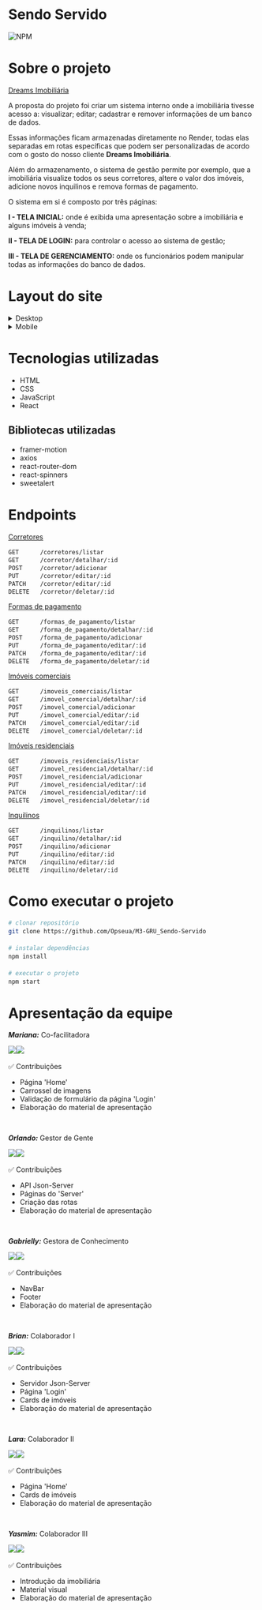 # Sendo Servido
![NPM](https://img.shields.io/npm/l/react)




# Sobre o projeto

[Dreams Imobiliária](https://m3-gru-sendo-servido.netlify.app/)

A proposta do projeto foi criar um sistema interno onde a imobiliária tivesse acesso a: visualizar; editar; cadastrar e remover informações de um banco de dados.

Essas informações ficam armazenadas diretamente no Render, todas elas separadas em rotas específicas que podem ser personalizadas de acordo com o gosto do nosso cliente **Dreams Imobiliária**.

Além do armazenamento, o sistema de gestão permite por exemplo, que a imobiliária visualize todos os seus corretores, altere o valor dos imóveis, adicione novos inquilinos e remova formas de pagamento.

O sistema em si é composto por três páginas:

**I - TELA INICIAL:** onde é exibida uma apresentação sobre a imobiliária e alguns imóveis à venda;

**II -  TELA DE LOGIN:** para controlar o acesso ao sistema de gestão;

**III - TELA DE GERENCIAMENTO:** onde os funcionários podem manipular todas as informações do banco de dados.




# Layout do site

<details>
  <summary>Desktop</summary>
 
 ![desktop_home_1](https://raw.githubusercontent.com/Opseua/M3-GRU_Sendo-Servido/main/src/readme/desktop_home_1.png) ![desktop_home_2](https://raw.githubusercontent.com/Opseua/M3-GRU_Sendo-Servido/main/src/readme/desktop_home_2.png) ![desktop_home_3](https://raw.githubusercontent.com/Opseua/M3-GRU_Sendo-Servido/main/src/readme/desktop_home_3.png) ![desktop_home_4](https://raw.githubusercontent.com/Opseua/M3-GRU_Sendo-Servido/main/src/readme/desktop_home_4.png) ![desktop_login.png](https://raw.githubusercontent.com/Opseua/M3-GRU_Sendo-Servido/main/src/readme/desktop_login.png) ![desktop_login_checagem_email_e_senha.png](https://raw.githubusercontent.com/Opseua/M3-GRU_Sendo-Servido/main/src/readme/desktop_login_checagem_email_e_senha.png) ![desktop_server_confirmacao_de_exclusao.png](https://raw.githubusercontent.com/Opseua/M3-GRU_Sendo-Servido/main/src/readme/desktop_server_confirmacao_de_exclusao.png)  ![desktop_server_detalhar_informacao.png](https://raw.githubusercontent.com/Opseua/M3-GRU_Sendo-Servido/main/src/readme/desktop_server_detalhar_informacao.png) ![desktop_server_editar_informacao.png](https://raw.githubusercontent.com/Opseua/M3-GRU_Sendo-Servido/main/src/readme/desktop_server_editar_informacao.png) ![desktop_server_listar_informacoes.png](https://raw.githubusercontent.com/Opseua/M3-GRU_Sendo-Servido/main/src/readme/desktop_server_listar_informacoes.png)
 
</details>

<details>
  <summary>Mobile</summary>
 
 ![mobile_home_1](https://raw.githubusercontent.com/Opseua/M3-GRU_Sendo-Servido/main/src/readme/mobile_home_1.jpeg) ![mobile_home_2](https://raw.githubusercontent.com/Opseua/M3-GRU_Sendo-Servido/main/src/readme/mobile_home_2.jpeg) ![mobile_login](https://raw.githubusercontent.com/Opseua/M3-GRU_Sendo-Servido/main/src/readme/mobile_login.jpeg) ![mobile_server_confirmacao_de_edicao](https://raw.githubusercontent.com/Opseua/M3-GRU_Sendo-Servido/main/src/readme/mobile_server_confirmacao_de_edicao.jpeg) ![mobile_server_confirmacao_de_exclusao.png](https://raw.githubusercontent.com/Opseua/M3-GRU_Sendo-Servido/main/src/readme/mobile_server_confirmacao_de_exclusao.jpeg) ![mobile_server_listar_informacoes.png](https://raw.githubusercontent.com/Opseua/M3-GRU_Sendo-Servido/main/src/readme/mobile_server_listar_informacoes.jpeg) 
 
</details>



# Tecnologias utilizadas

- HTML
- CSS
- JavaScript
- React




## Bibliotecas utilizadas

- framer-motion
- axios
- react-router-dom
- react-spinners
- sweetalert




# Endpoints


[Corretores](https://servidor-json.onrender.com/corretores/)
<br>
```
GET      /corretores/listar
GET      /corretor/detalhar/:id
POST     /corretor/adicionar
PUT      /corretor/editar/:id
PATCH    /corretor/editar/:id
DELETE   /corretor/deletar/:id
```



[Formas de pagamento](https://servidor-json.onrender.com/formas_de_pagamento/)
<br>
```
GET      /formas_de_pagamento/listar
GET      /forma_de_pagamento/detalhar/:id
POST     /forma_de_pagamento/adicionar
PUT      /forma_de_pagamento/editar/:id
PATCH    /forma_de_pagamento/editar/:id
DELETE   /forma_de_pagamento/deletar/:id
```


[Imóveis comerciais](https://servidor-json.onrender.com/imoveis_comerciais/)
<br>
```
GET      /imoveis_comerciais/listar
GET      /imovel_comercial/detalhar/:id
POST     /imovel_comercial/adicionar
PUT      /imovel_comercial/editar/:id
PATCH    /imovel_comercial/editar/:id
DELETE   /imovel_comercial/deletar/:id
```


[Imóveis residenciais](https://servidor-json.onrender.com/imoveis_residenciais/)
<br>
```
GET      /imoveis_residenciais/listar
GET      /imovel_residencial/detalhar/:id
POST     /imovel_residencial/adicionar
PUT      /imovel_residencial/editar/:id
PATCH    /imovel_residencial/editar/:id
DELETE   /imovel_residencial/deletar/:id
```


[Inquilinos](https://servidor-json.onrender.com/inquilinos/)
<br>
```
GET      /inquilinos/listar
GET      /inquilino/detalhar/:id
POST     /inquilino/adicionar
PUT      /inquilino/editar/:id
PATCH    /inquilino/editar/:id
DELETE   /inquilino/deletar/:id
```




# Como executar o projeto

```bash
# clonar repositório
git clone https://github.com/Opseua/M3-GRU_Sendo-Servido

# instalar dependências
npm install

# executar o projeto
npm start
```



# Apresentação da equipe




_**Mariana:**_ Co-facilitadora 

<div>
<a href="https://www.linkedin.com/in/marianafigueiredoi/" target="_blank"><img src="https://camo.githubusercontent.com/839a92c15fa7396af70ffceaa77f11ca3f1ee84e76c19d6d8ab1778466a9ded9/68747470733a2f2f696d672e736869656c64732e696f2f62616467652f4c696e6b6564696e2d3332333333303f7374796c653d666f722d7468652d6261646765266c6f676f3d6c696e6b6564696e266c6f676f436f6c6f723d626c7565" target="_blank"></a><a href="https://github.com/MarianaFigueiredoI" target="_blank"><img src="https://camo.githubusercontent.com/69a8eab46810b62de859aa2c16750ec4a73a027cfec48ad55419c8ad6ee62821/68747470733a2f2f696d672e736869656c64732e696f2f62616467652f6769746875622d2532333132313031312e7376673f6c6f676f3d676974687562266c6f676f436f6c6f723d7768697465267374796c653d666f722d7468652d6261646765" target="_blank"></a>
</div>

✅ Contribuições
- Página 'Home'
- Carrossel de imagens
- Validação de formulário da página 'Login'
- Elaboração do material de apresentação

<br>




_**Orlando:**_ Gestor de Gente

<div>
<a href="https://www.linkedin.com/in/orlando-santana/" target="_blank"><img src="https://camo.githubusercontent.com/839a92c15fa7396af70ffceaa77f11ca3f1ee84e76c19d6d8ab1778466a9ded9/68747470733a2f2f696d672e736869656c64732e696f2f62616467652f4c696e6b6564696e2d3332333333303f7374796c653d666f722d7468652d6261646765266c6f676f3d6c696e6b6564696e266c6f676f436f6c6f723d626c7565" target="_blank"></a><a href="https://github.com/Opseua" target="_blank"><img src="https://camo.githubusercontent.com/69a8eab46810b62de859aa2c16750ec4a73a027cfec48ad55419c8ad6ee62821/68747470733a2f2f696d672e736869656c64732e696f2f62616467652f6769746875622d2532333132313031312e7376673f6c6f676f3d676974687562266c6f676f436f6c6f723d7768697465267374796c653d666f722d7468652d6261646765" target="_blank"></a>
</div>

✅ Contribuições
- API Json-Server
- Páginas do 'Server' 
- Criação das rotas
- Elaboração do material de apresentação

<br>




_**Gabrielly:**_ Gestora de Conhecimento

<div>
<a href="https://www.linkedin.com/in/gabriellyfranca810/" target="_blank"><img src="https://camo.githubusercontent.com/839a92c15fa7396af70ffceaa77f11ca3f1ee84e76c19d6d8ab1778466a9ded9/68747470733a2f2f696d672e736869656c64732e696f2f62616467652f4c696e6b6564696e2d3332333333303f7374796c653d666f722d7468652d6261646765266c6f676f3d6c696e6b6564696e266c6f676f436f6c6f723d626c7565" target="_blank"></a><a href="https://github.com/vlwgaby" target="_blank"><img src="https://camo.githubusercontent.com/69a8eab46810b62de859aa2c16750ec4a73a027cfec48ad55419c8ad6ee62821/68747470733a2f2f696d672e736869656c64732e696f2f62616467652f6769746875622d2532333132313031312e7376673f6c6f676f3d676974687562266c6f676f436f6c6f723d7768697465267374796c653d666f722d7468652d6261646765" target="_blank"></a>
</div>

✅ Contribuições
- NavBar 
- Footer
- Elaboração do material de apresentação

<br>




_**Brian:**_ Colaborador I

<div>
<a href="https://www.linkedin.com/in/briancerqueira/" target="_blank"><img src="https://camo.githubusercontent.com/839a92c15fa7396af70ffceaa77f11ca3f1ee84e76c19d6d8ab1778466a9ded9/68747470733a2f2f696d672e736869656c64732e696f2f62616467652f4c696e6b6564696e2d3332333333303f7374796c653d666f722d7468652d6261646765266c6f676f3d6c696e6b6564696e266c6f676f436f6c6f723d626c7565" target="_blank"></a><a href="https://github.com/briancerqueira" target="_blank"><img src="https://camo.githubusercontent.com/69a8eab46810b62de859aa2c16750ec4a73a027cfec48ad55419c8ad6ee62821/68747470733a2f2f696d672e736869656c64732e696f2f62616467652f6769746875622d2532333132313031312e7376673f6c6f676f3d676974687562266c6f676f436f6c6f723d7768697465267374796c653d666f722d7468652d6261646765" target="_blank"></a>
</div>

✅ Contribuições
- Servidor Json-Server
- Página 'Login'
- Cards de imóveis
- Elaboração do material de apresentação

<br>




_**Lara:**_ Colaborador II

<div>
<a href="https://www.linkedin.com/in/lara-sharmon-rodrigues/" target="_blank"><img src="https://camo.githubusercontent.com/839a92c15fa7396af70ffceaa77f11ca3f1ee84e76c19d6d8ab1778466a9ded9/68747470733a2f2f696d672e736869656c64732e696f2f62616467652f4c696e6b6564696e2d3332333333303f7374796c653d666f722d7468652d6261646765266c6f676f3d6c696e6b6564696e266c6f676f436f6c6f723d626c7565" target="_blank"></a><a href="https://github.com/LaraSharmon" target="_blank"><img src="https://camo.githubusercontent.com/69a8eab46810b62de859aa2c16750ec4a73a027cfec48ad55419c8ad6ee62821/68747470733a2f2f696d672e736869656c64732e696f2f62616467652f6769746875622d2532333132313031312e7376673f6c6f676f3d676974687562266c6f676f436f6c6f723d7768697465267374796c653d666f722d7468652d6261646765" target="_blank"></a>
</div>

✅ Contribuições
- Página 'Home'
- Cards de imóveis 
- Elaboração do material de apresentação

<br>




_**Yasmim:**_ Colaborador III

<div>
<a href="https://www.linkedin.com/in/yasmimalves/" target="_blank"><img src="https://camo.githubusercontent.com/839a92c15fa7396af70ffceaa77f11ca3f1ee84e76c19d6d8ab1778466a9ded9/68747470733a2f2f696d672e736869656c64732e696f2f62616467652f4c696e6b6564696e2d3332333333303f7374796c653d666f722d7468652d6261646765266c6f676f3d6c696e6b6564696e266c6f676f436f6c6f723d626c7565" target="_blank"></a><a href="https://github.com/Yasmim75" target="_blank"><img src="https://camo.githubusercontent.com/69a8eab46810b62de859aa2c16750ec4a73a027cfec48ad55419c8ad6ee62821/68747470733a2f2f696d672e736869656c64732e696f2f62616467652f6769746875622d2532333132313031312e7376673f6c6f676f3d676974687562266c6f676f436f6c6f723d7768697465267374796c653d666f722d7468652d6261646765" target="_blank"></a>
</div>

✅ Contribuições
- Introdução da imobiliária 
- Material visual
- Elaboração do material de apresentação



